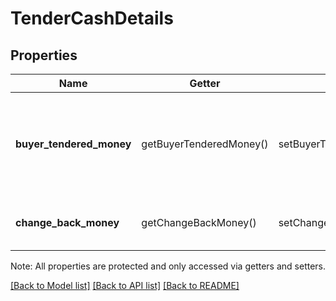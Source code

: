 # TenderCashDetails

## Properties
Name | Getter | Setter | Type | Description | Notes
------------ | ------------- | ------------- | ------------- | ------------- | -------------
**buyer_tendered_money** | getBuyerTenderedMoney() | setBuyerTenderedMoney($value) | [**\SquareConnect\Model\Money**](Money.md) | The total amount of cash provided by the buyer, before change is given. | [optional] 
**change_back_money** | getChangeBackMoney() | setChangeBackMoney($value) | [**\SquareConnect\Model\Money**](Money.md) | The amount of change returned to the buyer. | [optional] 

Note: All properties are protected and only accessed via getters and setters.

[[Back to Model list]](../README.md#documentation-for-models) [[Back to API list]](../README.md#documentation-for-api-endpoints) [[Back to README]](../README.md)

